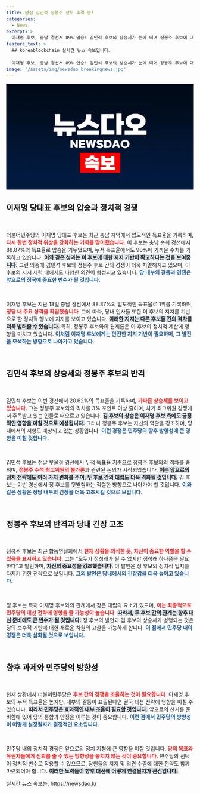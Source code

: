```yaml
---
title: 명심 김민석 정봉주 선두 추격 중!
categories:
  - News
excerpt: >
  이재명 후보, 충남 경선서 89% 압승! 김민석 후보의 상승세가 눈에 띄며 정봉주 후보에 대한 견제론이 힘을 얻고 있습니다. 민주당 내에서 펼쳐지는 긴장감 넘치는 경쟁, 끝으로 향하는 경선이 궁금하다면 클릭!
feature_text: >
  ## koreablockchain 실시간 뉴스 속보입니다.

  이재명 후보, 충남 경선서 89% 압승! 김민석 후보의 상승세가 눈에 띄며 정봉주 후보에 대한 견제론이 힘을 얻고 있습니다. 민주당 내에서 펼쳐지는 긴장감 넘치는 경쟁, 끝으로 향하는 경선이 궁금하다면 클릭!
image: '/assets/img/newsdao_breakingnews.jpg'
---
```


<p><img src="/assets/img/newsdao_breakingnews.jpg" alt="koreablockchain 속보" /></p>

<h2 data-ke-size="size26">이재명 당대표 후보의 압승과 정치적 경쟁</h2>

<p data-ke-size="size16">&nbsp;</p>

<p>더불어민주당의 이재명 당대표 후보는 최근 충남 지역에서 압도적인 득표율을 기록하며, <b><span style="color: #ee2323;">다시 한번 정치적 위상을 강화하는 기회를 맞이했습니다.</span></b> 이 후보는 충남 순회 경선에서 88.87%의 득표율로 압승을 거두었으며, 누적 득표율에서도 90%에 가까운 수치를 기록하고 있습니다. <b><span style="background-color: #21538527;">이와 같은 성과는 이 후보에 대한 지지 기반이 확고하다는 것을 보여줍니다.</span></b> 그런 와중에 김민석 후보와 정봉주 후보 간의 경쟁이 더욱 치열해지고 있으며, 이 후보의 지지 세력 내에서도 다양한 의견이 형성되고 있습니다. <b><span style="color: #1a5490;">당 내부의 갈등과 경쟁은 앞으로의 정국에 중요한 변수가 될 것입니다.</span></b></p>

<p data-ke-size="size16">&nbsp;</p>

<p>이재명 후보는 지난 18일 충남 경선에서 88.87%의 압도적인 득표율로 1위를 기록하며, <b><span style="color: #ee2323;">정당 내 주요 성격을 확립했습니다</span></b>. 그에 따라, 당내 인사들 또한 이 후보의 지지를 기반으로 한 정치적 행보에 지지를 보이고 있습니다. <b><span style="background-color: #21538527;">이러한 지지는 다른 후보들 간의 격차를 더욱 벌려줄 수 있습니다.</span></b> 특히, 정봉주 후보와의 견제론은 이 후보의 정치적 계산에 영향을 미치고 있습니다. <b><span style="color: #1a5490;">이처럼 이재명 후보에게는 안전한 지지 기반이 필요하며, 그 발전을 모색하는 방향으로 나아가고 있습니다.</span></b></p>

<p data-ke-size="size16">&nbsp;</p>

<h2 data-ke-size="size26">김민석 후보의 상승세와 정봉주 후보의 반격</h2>

<p data-ke-size="size16">&nbsp;</p>

<p>김민석 후보는 이번 경선에서 20.62%의 득표율을 기록하며, <b><span style="color: #ee2323;">가파른 상승세를 보이고 있습니다.</span></b> 그는 정봉주 후보와의 격차를 3% 포인트 이상 줄이며, 차기 최고위원 경쟁에서 주목받고 있는 인물로 떠오르고 있습니다. <b><span style="background-color: #21538527;">김 후보의 상승은 이재명 후보 측에도 긍정적인 영향을 미칠 것으로 예상됩니다.</span></b> 그러나 정봉주 후보는 자신의 역할을 강조하며, 당내에서의 저항도 예상되고 있는 상황입니다. <b><span style="color: #1a5490;">이런 경쟁은 민주당의 향후 방향성에 큰 영향을 미칠 것입니다.</span></b></p>

<p data-ke-size="size16">&nbsp;</p>

<p>김민석 후보는 전날 부울경 경선에서 누적 득표율 기준으로 정봉주 후보와의 격차를 좁히며, <b><span style="color: #ee2323;">정봉주 수석 최고위원의 불가론</span></b>과 관련된 논의가 시작되었습니다. <b><span style="background-color: #21538527;">이는 앞으로의 정치 전략에도 여러 가지 변화를 주며, 두 후보 간의 대립도 더욱 격화될 것입니다.</span></b> 김 후보는 이번 경선에서 정 후보를 뒷받침하는 적절한 방향으로 나아가야 할 것입니다. <b><span style="color: #1a5490;">이와 같은 상황은 정당 내부의 긴장을 더욱 고조시킬 것으로 보입니다.</span></b></p>

<p data-ke-size="size16">&nbsp;</p>

<h2 data-ke-size="size26">정봉주 후보의 반격과 당내 긴장 고조</h2>

<p data-ke-size="size16">&nbsp;</p>

<p>정봉주 후보는 최근 합동연설회에서 <b><span style="color: #ee2323;">현재 상황을 의식한 듯, 자신이 중요한 역할을 할 수 있음을 표시하고 있습니다.</span></b> 그는 "모두가 정청래가 될 수 없지만 정청래 하나쯤은 필요하다"고 발언하며, <b><span style="background-color: #21538527;">자신의 중요성을 강조했습니다.</span></b> 이 발언은 정 후보의 정치적 입지를 다지기 위한 전략으로 보입니다. <b><span style="color: #1a5490;">그의 발언은 당내에서의 긴장감을 더욱 높이고 있습니다.</span></b></p>

<p data-ke-size="size16">&nbsp;</p>

<p>정 후보는 특히 이재명 후보와의 관계에서 잦은 대립의 요소가 있으며, <b><span style="color: #ee2323;">이는 최종적으로 민주당의 대선 전략에 영향을 줄 가능성이 높습니다.</span></b> <b><span style="background-color: #21538527;">따라서, 두 후보 간의 관계는 향후 대선 준비에도 큰 변수가 될 것입니다.</span></b> 정 후보의 발언과 김 후보의 상승세가 병행되는 것은 당의 보수적 기반에 대한 새로운 차원의 고찰을 가능하게 합니다. <b><span style="color: #1a5490;">이 점에서 민주당 내의 경쟁은 더욱 심화될 것으로 보입니다.</span></b></p>

<p data-ke-size="size16">&nbsp;</p>

<h2 data-ke-size="size26">향후 과제와 민주당의 방향성</h2>

<p data-ke-size="size16">&nbsp;</p>

<p>현재 상황에서 더불어민주당은 <b><span style="color: #ee2323;">후보 간의 경쟁을 조율하는 것이 필요합니다.</span></b> 이재명 후보의 누적 득표율은 높지만, 내부의 갈등이 표출된다면 결국 대선 전략에 영향을 미칠 수 있습니다. <b><span style="background-color: #21538527;">따라서 민주당은 효과적인 내부 조율이 필요할 것입니다.</span></b> 앞으로의 선거를 준비함에 있어 당의 통합과 안정을 이루는 것이 중요합니다. <b><span style="color: #1a5490;">이런 점에서 민주당의 방향성이 어떻게 설정될지가 결정적인 요소입니다.</span></b></p>

<p data-ke-size="size16">&nbsp;</p>

<p>민주당 내의 정치적 경쟁은 앞으로의 정치 지형에 큰 영향을 미칠 것입니다. <b><span style="color: #ee2323;">당의 목표와 유권자들에게 신뢰를 줄 수 있는 방향성을 놓치지 않는 것이 중요합니다.</span></b> 민주당의 선택이 정치적 변수로 작용할 수 있으므로, 당원들의 지지 및 의견 수렴에 대한 전략도 함께 마련되어야 합니다. <b><span style="background-color: #21538527;">이러한 노력들이 향후 대선에 어떻게 연결될지가 관건입니다.</span></b></p>
실시간 뉴스 속보는, <a href="https://newsdao.kr" rel="dofollow">https://newsdao.kr</a>


